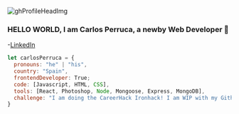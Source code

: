 ![ghProfileHeadImg](https://user-images.githubusercontent.com/91193904/148813969-f01346ef-79dd-4262-b19c-08bc9947b88f.png)

### HELLO WORLD, I am Carlos Perruca, a newby Web Developer 👋
-[LinkedIn](https://www.linkedin.com/in/carlosperrucaparradobio)

```javascript
let carlosPerruca = {
  pronouns: "he" | "his",
  country: "Spain",
  frontendDeveloper: True;
  code: [Javascript, HTML, CSS],
  tools: [React, Photoshop, Node, Mongoose, Express, MongoDB],
  challenge: "I am doing the CareerHack Ironhack! I am WIP with my Github profile"
}
```
